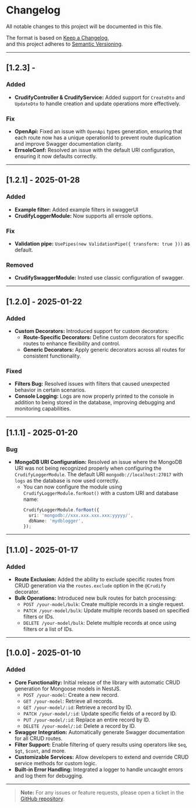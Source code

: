 # Changelog

All notable changes to this project will be documented in this file.

The format is based on [Keep a Changelog](https://keepachangelog.com/en/1.0.0/),  
and this project adheres to [Semantic Versioning](https://semver.org/spec/v2.0.0.html).


---
## [1.2.3] - 
### Added
- **CrudifyController & CrudifyService:** Added support for `CreateDto` and `UpdateDto` to handle creation and update operations more effectively.

### Fix
- **OpenApi:** Fixed an issue with `OpenApi` types generation, ensuring that each route now has a unique operationId to prevent route duplication and improve Swagger documentation clarity.
- **ErrsoleConf:** Resolved an issue with the default URI configuration, ensuring it now defaults correctly.

---
## [1.2.1] - 2025-01-28
### Added
- **Example filter:** Added example filters in swaggerUI
- **CrudifyLoggerModule:** Now supports all errsole options.

### Fix
- **Validation pipe:** `UsePipes(new ValidationPipe({ transform: true }))` as default.

### Removed
- **CrudifySwaggerModule:** Insted use classic configuration of swagger.

---

## [1.2.0] - 2025-01-22
### Added
- **Custom Decorators:** Introduced support for custom decorators:
  - **Route-Specific Decorators:** Define custom decorators for specific routes to enhance flexibility and control.
  - **Generic Decorators:** Apply generic decorators across all routes for consistent functionality.

### Fixed
- **Filters Bug:** Resolved issues with filters that caused unexpected behavior in certain scenarios.
- **Console Logging:** Logs are now properly printed to the console in addition to being stored in the database, improving debugging and monitoring capabilities.

---

## [1.1.1] - 2025-01-20
### Bug
- **MongoDB URI Configuration:** Resolved an issue where the MongoDB URI was not being recognized properly when configuring the `CrudifyLoggerModule`. The default URI `mongodb://localhost:27017` with `logs` as the database is now used correctly.
  - You can now configure the module using `CrudifyLoggerModule.forRoot()` with a custom URI and database name:
    ```typescript
    CrudifyLoggerModule.forRoot({
      uri: 'mongodb://xxx.xxx.xxx.xxx:yyyyy/',
      dbName: 'mydblogger',
    });
    ```

---

## [1.1.0] - 2025-01-17
### Added
- **Route Exclusion:** Added the ability to exclude specific routes from CRUD generation via the `routes.exclude` option in the `@Crudify` decorator.
- **Bulk Operations:** Introduced new bulk routes for batch processing:
  - `POST /your-model/bulk`: Create multiple records in a single request.
  - `PATCH /your-model/bulk`: Update multiple records based on specified filters or IDs.
  - `DELETE /your-model/bulk`: Delete multiple records at once using filters or a list of IDs.

---

## [1.0.0] - 2025-01-10
### Added
- **Core Functionality:** Initial release of the library with automatic CRUD generation for Mongoose models in NestJS.
  - `POST /your-model`: Create a new record.
  - `GET /your-model`: Retrieve all records.
  - `GET /your-model/:id`: Retrieve a record by ID.
  - `PATCH /your-model/:id`: Update specific fields of a record by ID.
  - `PUT /your-model/:id`: Replace an entire record by ID.
  - `DELETE /your-model/:id`: Delete a record by ID.
- **Swagger Integration:** Automatically generate Swagger documentation for all CRUD routes.
- **Filter Support:** Enable filtering of query results using operators like `$eq`, `$gt`, `$cont`, and more.
- **Customizable Services:** Allow developers to extend and override CRUD service methods for custom logic.
- **Built-in Error Handling:** Integrated a logger to handle uncaught errors and log them for debugging.

---

> **Note:** For any issues or feature requests, please open a ticket in the [GitHub repository](https://github.com/mitinoh/crudify).

